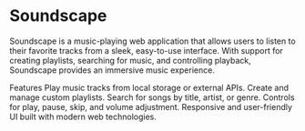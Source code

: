 # Soundscape
Soundscape is a music-playing web application that allows users to listen to their favorite tracks from a sleek, easy-to-use interface. With support for creating playlists, searching for music, and controlling playback, Soundscape provides an immersive music experience.

Features
Play music tracks from local storage or external APIs.
Create and manage custom playlists.
Search for songs by title, artist, or genre.
Controls for play, pause, skip, and volume adjustment.
Responsive and user-friendly UI built with modern web technologies.
